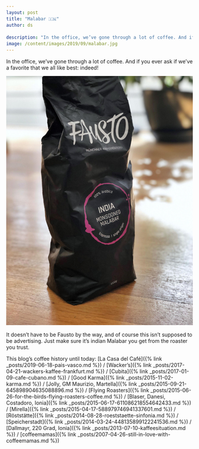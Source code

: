```yaml
---
layout: post
title: "Malabar 🇮🇳"
author: ds

description: "In the office, we’ve gone through a lot of coffee. And if you ever ask if we’ve a favorite that we all like best: indeed!"
image: /content/images/2019/09/malabar.jpg
---
```


In the office, we’ve gone through a lot of coffee. And if you ever ask if we’ve a favorite that we all like best: indeed!

![Image of Malabar coffee](/content/images/2019/09/malabar.jpg)

It doesn’t have to be Fausto by the way, and of course this isn’t supposed to be advertising. Just make sure it’s indian Malabar you get from the roaster you trust.

This blog’s coffee history until today:
[La Casa del Café]({% link _posts/2019-06-18-pais-vasco.md %}) /
[Wacker’s]({% link _posts/2017-04-21-wackers-kaffee-frankfurt.md %}) /
[Cubita]({% link _posts/2017-01-09-cafe-cubano.md %}) /
[Good Karma]({% link _posts/2015-11-02-karma.md %}) /
[Jolly, GM Maurizio, Martella]({% link _posts/2015-09-21-645898904635088896.md %}) /
[Flying Roasters]({% link _posts/2015-06-26-for-the-birds-flying-roasters-coffee.md %}) /
[Blaser, Danesi, Costadoro, Ionia]({% link _posts/2015-06-17-611086218554642433.md %}) /
[Mirella]({% link _posts/2015-04-17-588979746941337601.md %}) /
[Röststätte]({% link _posts/2014-08-28-roeststaette-sinfonia.md %}) /
[Speicherstadt]({% link _posts/2014-03-24-448135899122241536.md %}) /
[Dallmayr, 220 Grad, Ionia]({% link _posts/2013-07-10-kaffeesituation.md %}) /
[coffeemamas]({% link _posts/2007-04-26-still-in-love-with-coffeemamas.md %})
